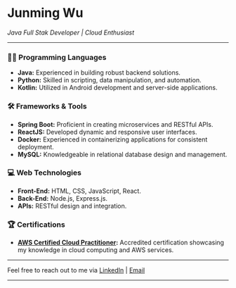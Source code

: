 # Junming Wu
*Java Full Stak Developer | Cloud Enthusiast*

---

### 👨‍💻 Programming Languages
- **Java:** Experienced in building robust backend solutions.
- **Python:** Skilled in scripting, data manipulation, and automation.
- **Kotlin:** Utilized in Android development and server-side applications.

### 🛠 Frameworks & Tools
- **Spring Boot:** Proficient in creating microservices and RESTful APIs.
- **ReactJS:** Developed dynamic and responsive user interfaces.
- **Docker:** Experienced in containerizing applications for consistent deployment.
- **MySQL:** Knowledgeable in relational database design and management.

### 💻 Web Technologies
- **Front-End:** HTML, CSS, JavaScript, React.
- **Back-End:** Node.js, Express.js.
- **APIs:** RESTful design and integration.

### 🏆 Certifications
- **[AWS Certified Cloud Practitioner](https://www.credly.com/badges/a157c5fe-4ac1-49cb-87ba-098ecaa923b2/linked_in_profile):** Accredited certification showcasing my knowledge in cloud computing and AWS services.

---

Feel free to reach out to me via [LinkedIn](https://www.linkedin.com/in/junming-wu-881909252) | [Email](mailto:wujunming07@gmail.com)

---
